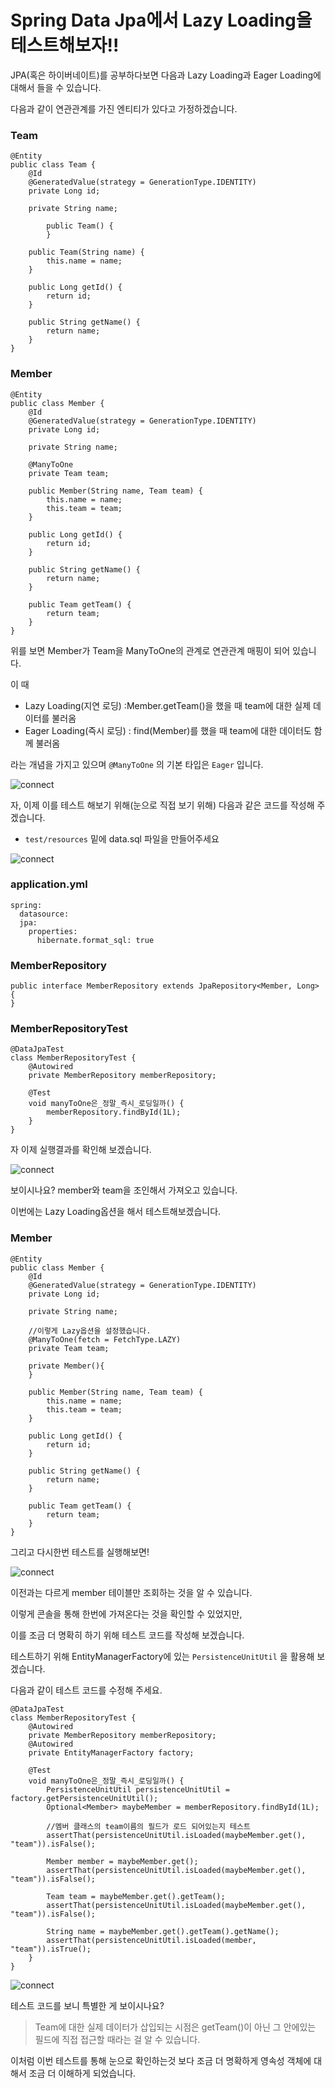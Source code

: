 # Spring Data Jpa에서 Lazy Loading을 테스트해보자!!

JPA(혹은 하이버네이트)를 공부하다보면 다음과 Lazy Loading과 Eager Loading에 대해서 들을 수 있습니다.

다음과 같이 연관관계를 가진 엔티티가 있다고 가정하겠습니다.

### Team

    @Entity
    public class Team {
        @Id
        @GeneratedValue(strategy = GenerationType.IDENTITY)
        private Long id;

        private String name;

    		public Team() {
    		}

        public Team(String name) {
            this.name = name;
        }

        public Long getId() {
            return id;
        }

        public String getName() {
            return name;
        }
    }

### Member

    @Entity
    public class Member {
        @Id
        @GeneratedValue(strategy = GenerationType.IDENTITY)
        private Long id;

        private String name;

        @ManyToOne
        private Team team;

        public Member(String name, Team team) {
            this.name = name;
            this.team = team;
        }

        public Long getId() {
            return id;
        }

        public String getName() {
            return name;
        }

        public Team getTeam() {
            return team;
        }
    }

위를 보면 Member가 Team을 ManyToOne의 관계로 연관관계 매핑이 되어 있습니다.

이 때

- Lazy Loading(지연 로딩) :Member.getTeam()을 했을 때 team에 대한 실제 데이터를 불러옴
- Eager Loading(즉시 로딩) : find(Member)를 했을 때 team에 대한 데이터도 함께 불러옴

라는 개념을 가지고 있으며 `@ManyToOne` 의 기본 타입은 `Eager` 입니다.

![connect](/image/2020-03-20-spring-jpa-test/1.png)

자, 이제 이를 테스트 해보기 위해(눈으로 직접 보기 위해) 다음과 같은 코드를 작성해 주겠습니다.

- `test/resources` 밑에 data.sql 파일을 만들어주세요

![connect](/image/2020-03-20-spring-jpa-test/2.png)

### application.yml

    spring:
      datasource:
      jpa:
        properties:
          hibernate.format_sql: true

### MemberRepository

    public interface MemberRepository extends JpaRepository<Member, Long> {
    }

### MemberRepositoryTest

    @DataJpaTest
    class MemberRepositoryTest {
        @Autowired
        private MemberRepository memberRepository;

        @Test
        void manyToOne은_정말_즉시_로딩일까() {
            memberRepository.findById(1L);
        }
    }

자 이제 실행결과를 확인해 보겠습니다.

![connect](/image/2020-03-20-spring-jpa-test/3.png)

보이시나요? member와 team을 조인해서 가져오고 있습니다.

이번에는 Lazy Loading옵션을 해서 테스트해보겠습니다.

### Member

    @Entity
    public class Member {
        @Id
        @GeneratedValue(strategy = GenerationType.IDENTITY)
        private Long id;

        private String name;

        //이렇게 Lazy옵션을 설정했습니다.
        @ManyToOne(fetch = FetchType.LAZY)
        private Team team;

        private Member(){
        }

        public Member(String name, Team team) {
            this.name = name;
            this.team = team;
        }

        public Long getId() {
            return id;
        }

        public String getName() {
            return name;
        }

        public Team getTeam() {
            return team;
        }
    }

그리고 다시한번 테스트를 실행해보면!

![connect](/image/2020-03-20-spring-jpa-test/4.png)

이전과는 다르게 member 테이블만 조회하는 것을 알 수 있습니다.

이렇게 콘솔을 통해 한번에 가져온다는 것을 확인할 수 있었지만,

이를 조금 더 명확히 하기 위해 테스트 코드를 작성해 보겠습니다.

테스트하기 위해 EntityManagerFactory에 있는 `PersistenceUnitUtil` 을 활용해 보겠습니다.

다음과 같이 테스트 코드를 수정해 주세요.

    @DataJpaTest
    class MemberRepositoryTest {
        @Autowired
        private MemberRepository memberRepository;
        @Autowired
        private EntityManagerFactory factory;

        @Test
        void manyToOne은_정말_즉시_로딩일까() {
            PersistenceUnitUtil persistenceUnitUtil = factory.getPersistenceUnitUtil();
            Optional<Member> maybeMember = memberRepository.findById(1L);

            //멤버 클래스의 team이름의 필드가 로드 되어있는지 테스트
            assertThat(persistenceUnitUtil.isLoaded(maybeMember.get(), "team")).isFalse();

            Member member = maybeMember.get();
            assertThat(persistenceUnitUtil.isLoaded(maybeMember.get(), "team")).isFalse();

            Team team = maybeMember.get().getTeam();
            assertThat(persistenceUnitUtil.isLoaded(maybeMember.get(), "team")).isFalse();

            String name = maybeMember.get().getTeam().getName();
            assertThat(persistenceUnitUtil.isLoaded(member, "team")).isTrue();
        }
    }

![connect](/image/2020-03-20-spring-jpa-test/5.png)

테스트 코드를 보니 특별한 게 보이시나요?

> Team에 대한 실제 데이터가 삽입되는 시점은 getTeam()이 아닌 그 안에있는 필드에 직접 접근할 때라는 걸 알 수 있습니다.

이처럼 이번 테스트를 통해 눈으로 확인하는것 보다 조금 더 명확하게 영속성 객체에 대해서 조금 더 이해하게 되었습니다.
